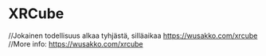 # XRCube
//Jokainen todellisuus alkaa tyhjästä, silläaikaa https://wusakko.com/xrcube
//More info: https://wusakko.com/xrcube
